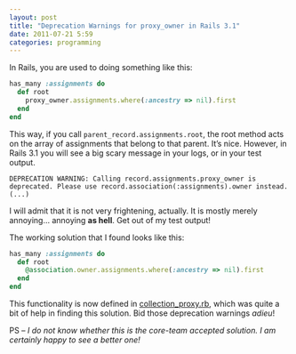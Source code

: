 ```yaml
---
layout: post
title: "Deprecation Warnings for proxy_owner in Rails 3.1"
date: 2011-07-21 5:59
categories: programming
---
```


In Rails, you are used to doing something like this:

``` ruby
has_many :assignments do
  def root
    proxy_owner.assignments.where(:ancestry => nil).first
  end
end
```

This way, if you call `parent_record.assignments.root`, the root method
acts on the array of assignments that belong to that parent. It’s nice.
However, in Rails 3.1 you will see a big scary message in your logs, or
in your test output.


```
DEPRECATION WARNING: Calling record.assignments.proxy_owner is deprecated. Please use record.association(:assignments).owner instead. (...)
```

I will admit that it is not very frightening, actually. It is mostly
merely annoying… annoying **as hell**. Get out of my test output!

The working solution that I found looks like this:


``` ruby
has_many :assignments do
  def root
    @association.owner.assignments.where(:ancestry => nil).first
  end
end
```

This functionality is now defined in [collection_proxy.rb]("https://github.com/rails/rails/blob/v3.1.0.rc4/activerecord/lib/active_record/associations/collection_proxy.rb"), which was quite a bit of help in finding this solution. Bid those deprecation warnings *adieu*!

PS – *I do not know whether this is the core-team accepted solution. I
am certainly happy to see a better one!*
